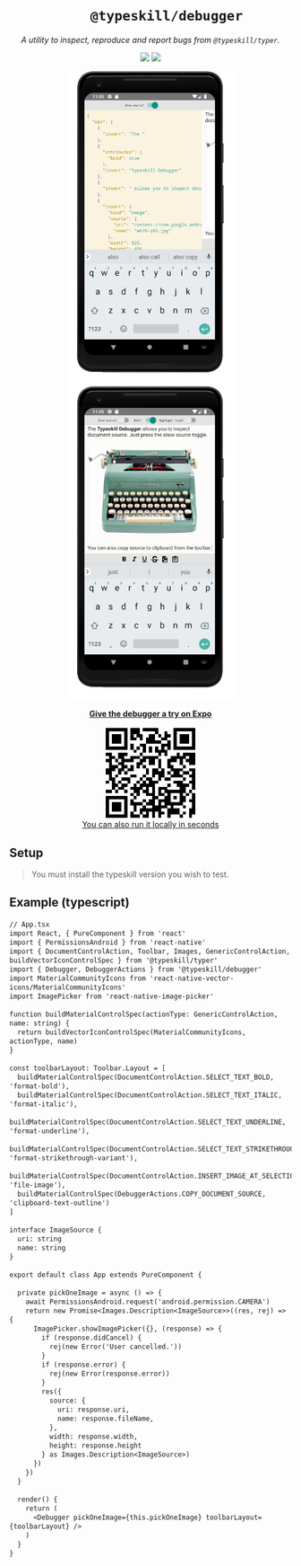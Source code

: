 <h1 align="center">
<code>
    @typeskill/debugger
</code>
</h1>
<p align="center">
  <em>
    A utility to inspect, reproduce and report bugs from <code>@typeskill/typer</code>.
  </em>
</p>
<p align="center">
    <a href="https://www.npmjs.com/package/@typeskill/debugger" alt="Npm Version">
        <img src="https://img.shields.io/npm/v/@typeskill/debugger.svg" /></a>
    <img src="https://img.shields.io/npm/l/@typeskill/typer.svg"/>
</p>
<p align="center">
  <img src="https://raw.githubusercontent.com/typeskill/debugger/HEAD/images/screenshot-unfold.png" width="300">
  <img src="https://raw.githubusercontent.com/typeskill/debugger/HEAD/images/screenshot-fold.png" width="300">
</p>
<p align="center">
    <a href="https://expo.io/@jsamr/typeskill-debugger">
        <strong>Give the debugger a try on Expo</strong>
    </a>
    <br/><br/>
    <a href="https://expo.io/@jsamr/typeskill-debugger">
        <img src="https://raw.githubusercontent.com/typeskill/debugger/HEAD/images/qr.png" alt="Expo QR code">
    </a>
    <br/>
    <a href="#trying-locally">You can also run it locally in seconds</a>
</p>

## Setup

> You must install the typeskill version you wish to test.

## Example (typescript)

```tsx
// App.tsx
import React, { PureComponent } from 'react'
import { PermissionsAndroid } from 'react-native'
import { DocumentControlAction, Toolbar, Images, GenericControlAction, buildVectorIconControlSpec } from '@typeskill/typer'
import { Debugger, DebuggerActions } from '@typeskill/debugger'
import MaterialCommunityIcons from 'react-native-vector-icons/MaterialCommunityIcons'
import ImagePicker from 'react-native-image-picker'

function buildMaterialControlSpec(actionType: GenericControlAction, name: string) {
  return buildVectorIconControlSpec(MaterialCommunityIcons, actionType, name)
}

const toolbarLayout: Toolbar.Layout = [
  buildMaterialControlSpec(DocumentControlAction.SELECT_TEXT_BOLD, 'format-bold'),
  buildMaterialControlSpec(DocumentControlAction.SELECT_TEXT_ITALIC, 'format-italic'),
  buildMaterialControlSpec(DocumentControlAction.SELECT_TEXT_UNDERLINE, 'format-underline'),
  buildMaterialControlSpec(DocumentControlAction.SELECT_TEXT_STRIKETHROUGH, 'format-strikethrough-variant'),
  buildMaterialControlSpec(DocumentControlAction.INSERT_IMAGE_AT_SELECTION, 'file-image'),
  buildMaterialControlSpec(DebuggerActions.COPY_DOCUMENT_SOURCE, 'clipboard-text-outline')
]

interface ImageSource {
  uri: string
  name: string
}

export default class App extends PureComponent {

  private pickOneImage = async () => {
    await PermissionsAndroid.request('android.permission.CAMERA')
    return new Promise<Images.Description<ImageSource>>((res, rej) => {
      ImagePicker.showImagePicker({}, (response) => {
        if (response.didCancel) {
          rej(new Error('User cancelled.'))
        }
        if (response.error) {
          rej(new Error(response.error))
        }
        res({
          source: {
            uri: response.uri,
            name: response.fileName,
          },
          width: response.width,
          height: response.height
        } as Images.Description<ImageSource>)
      })
    })
  }

  render() {
    return (
      <Debugger pickOneImage={this.pickOneImage} toolbarLayout={toolbarLayout} />
    )
  }
}
```
